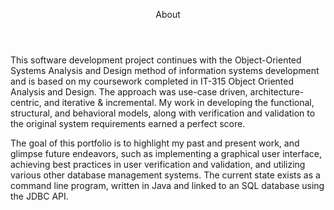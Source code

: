 <header>

<!--
  <<< Author notes: Course header >>>
 
-->

About


</header>

This software development project continues with the Object-Oriented Systems Analysis and Design method of information systems development and is based on my coursework completed in IT-315 Object Oriented Analysis and Design. The approach was use-case driven, architecture-centric, and iterative & incremental. My work in developing the functional, structural, and behavioral models, along with verification and validation to the original system requirements earned a perfect score.

The goal of this portfolio is to highlight my past and present work, and glimpse future endeavors, such as implementing a graphical user interface, achieving best practices in user verification and validation, and utilizing various other database management systems. The current state exists as a command line program, written in Java and linked to an SQL database using the JDBC API.

<!--
  <<< Author notes: Finish >>>
  Review what we learned, ask for feedback, provide next steps.
-->

<footer>

<!--
  <<< Author notes: Footer >>>
  Add a link to get support, GitHub status page, code of conduct, license link.
-->



